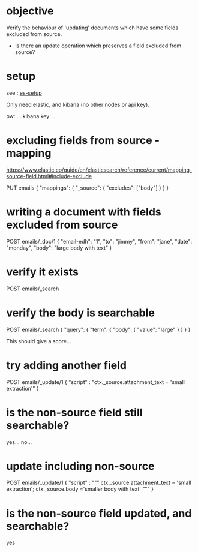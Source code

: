 # objective

Verify the behaviour of 'updating' documents which have some fields excluded from source.

* Is there an update operation which preserves a field excluded from source?

# setup

see : [es-setup](../notes/running_locally.md)

Only need elastic, and kibana (no other nodes or api key).

pw: ...
kibana key: ...

# excluding fields from source - mapping

https://www.elastic.co/guide/en/elasticsearch/reference/current/mapping-source-field.html#include-exclude

PUT emails
{
  "mappings": {
    "_source": {
      "excludes": ["body"]
    }
  }
}

# writing a document with fields excluded from source

POST emails/_doc/1
{
  "email-edh": "1",
  "to": "jimmy",
  "from": "jane",
  "date": "monday",
  "body": "large body with text"
}

# verify it exists

POST emails/_search

# verify the body is searchable

POST emails/_search
{
  "query": {
    "term": {
      "body": {
        "value": "large"
      }
    }
  }
}

This should give a score...

# try adding another field

POST emails/_update/1
{
  "script" : "ctx._source.attachment_text = 'small extraction'"
}

# is the non-source field still searchable?

yes...
no...

# update including non-source

POST emails/_update/1
{
  "script" : """
  ctx._source.attachment_text = 'small extraction';
  ctx._source.body ='smaller body with text'
  """
}

# is the non-source field updated, and searchable?
yes